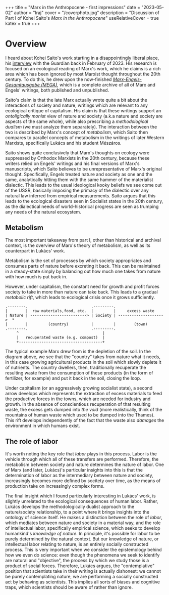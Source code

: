 +++
title = "Marx in the Anthropocene - first impressions"
date = "2023-05-02"
author = "Iraj"
cover = "/coverphoto.jpg"
description = "Discussion of Part I of Kohei Saito's *Marx in the Anthropocene*"
useRelativeCover = true
katex = true
+++

# Overview

I heard about Kohei Saito's work starting in a disappointingly liberal place, his [interview](https://www.theguardian.com/environment/2023/feb/28/a-greener-marx-kohei-saito-on-connecting-communism-with-the-climate-crisis) with the Guardian back in February of 2023. His research is focused on an ecological reading of Marx's work, which he claims is a rich area which has been ignored by most Marxist thought throughout the 20th century. To do this, he drew upon the now-finished [*Marx-Engels-Gesamtausgabe (MEGA)*](https://mega.bbaw.de/de/projektbeschreibung), which is a complete archive of all of Marx and Engels' writings, both published and unpublished.

Saito's claim is that the late Marx actually wrote quite a bit about the interactions of society and nature, writings which are relevant to any ecological critique of capitalism. His claim is that these writings support an *ontoligically monist* view of nature and society (a.k.a nature and society are aspects of the same whole), while also prescribing a *methodological dualism* (we must analyze them separately). The interaction between the two is described by Marx's concept of *metabolism*, which Saito then compares to parallel concepts of metabolism in the writings of later Western Marxists, specifically Lukács and his student Mészáros. 

Saito shows quite conclusively that Marx's thoughts on ecology were suppressed by Orthodox Marxists in the 20th century, because these writers relied on Engels' writings and his final versions of Marx's manuscripts, which Saito believes to be unrepresentative of Marx's original thought. Specifically, Engels treated nature and society as one and the same, analytically hitting them with the same hammer of the materialist dialectic. This leads to the usual ideological kooky beliefs we see come out of the USSR, basically imposing the primacy of the dialectic over any natural law inferred from empirical measurements. Saito argues that this leads to the ecological disasters seen in Socialist states in the 20th century, as the dialectical needs of world-historical progress are seen as trumping any needs of the natural ecosystem.

## Metabolism

The most important takeaway from part I, other than historical and archival context, is the overview of Marx's theory of metabolism, as well as its counterpart in Lukács' work. 

Metabolism is the set of processes by which society appropriates and consumes parts of nature before excreting it back. This can be maintained in a steady-state simply by balancing out how much one takes from nature with how much is put back in.

However, under capitalism, the constant need for growth and profit forces society to take in more than nature can take back. This leads to a gradual *metabolic rift*, which leads to ecological crisis once it grows sufficiently. 


```goat
.--------.                            .---------.                        
|        |  raw materials,food, etc.  |         |     excess waste       
| Nature | -------------------------> | Society | -------------------->  * 
|        |         (country)          |         |        (town)          
.--------.                            .---------.                        
     ^                                     |
     |   recuperated waste (e.g. compost)  |
     +-------------------------------------+

```

The typical example Marx drew from is the depletion of the soil. In the diagram above, we see that the "country" takes from nature what it needs, in this case growing agricultural products in the soil which slowly deplete it of nutrients. The country dwellers, then, traditionally recuperate the resulting waste from the consumption of these products (in the form of fertilizer, for example) and put it back in the soil, closing the loop. 

Under capitalism (or an aggressively growing socialist state), a second arrow develops which represents the extraction of excess materials to feed the productive forces in the towns, which are needed for industry and growth. In the absence of conscientious recuperation of that resulting waste, the excess gets dumped into *the void* (more realistically, think of the mountains of human waste which used to be dumped into the Thames). This rift develops independently of the fact that the waste also *damages* the environment in which humans exist. 

## The role of labor

It's worth noting the key role that *labor* plays in this process. Labor is the vehicle through which all of these transfers are performed. Therefore, the metabolism between society and nature determines the nature of labor. One of Marx (and later, Lukács)'s particular insights into this is that the determination of labor as the intermediary between nature and society, increasingly becomes more defined by socitety over time, as the means of production take on increasingly complex forms.

The final insight which I found particularly interesting in Lukács' work, is slightly unrelated to the ecological consequences of human labor. Rather, Lukács develops the methodologically dualist approach to the nature/society relationship, to a point where it brings insights into the ontology of science itself. He makes a distinction between the role of *labor*, which mediates between nature and society in a material way, and the role of intellectual labor, specifically empirical science, which seeks to develop humankind's *knowledge of nature*. In principle, it's possible for labor to be purely determined by the natural context. But our knowledge of nature, or intellectual labor relating to nature, is an entirely socially constructed process. This is very important when we consider the epistemology behind how we even do science: even though the phenomena we seek to identify are natural and "objective", the process by which we study those is a product of social forces. Therefore, Lukács argues, the "contemplative" position that scientists take in their writing is actually dishonest: we cannot be purely contemplating nature, we are performing a socially constructed act by behaving as scientists. This implies all sorts of biases and cognitive traps, which scientists should be aware of rather than ignore.
